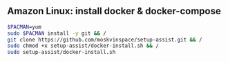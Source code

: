 ## Amazon Linux: install docker & docker-compose
```sh
$PACMAN=yum
sudo $PACMAN install -y git && /
git clone https://github.com/moskvinspace/setup-assist.git && /
sudo chmod +x setup-assist/docker-install.sh && /
sudo setup-assist/docker-install.sh
```

